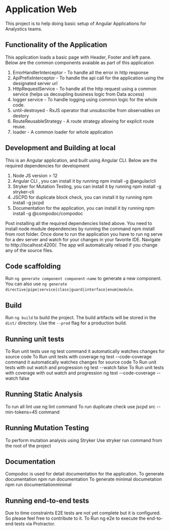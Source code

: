 # Application Web

This project is to help doing basic setup of Angular Applications for Analystics teams.

## Functionality of the Application

 This application loads a basic page with Header, Footer and left pane. 
 Below are the common components avaiable as part of this application

1. ErrorHandlerInterceptor - To handle all the error in http response 
2. ApiPrefixInterceptor - To handle the api call for the application using the designated server url 
3. HttpRequestService - To handle all the http request using a common service (helps us decoupling business logic from Data access)
4. logger service - To handle logging using common logic for the whole code.
5. until-destroyed - RxJS operator that unsubscribe from observables on destory
6. RouteReusableStrategy - A route strategy allowing for explicit route reuse.
7. loader - A common loader for whole application

## Development and Building at local

This is an Angular application, and built using Angular CLI. Below are the required dependencies for development

1. Node JS version > 12
2. Angular CLI , you can install it by running npm install -g @angular/cli
3. Stryker for Mutation Testing, you can install it by running npm install -g stryker-cli
4. JSCPD for duplicate block check, you can install it by running npm install -g jscpd
6. Documentation for the application, you can install it by running npm install -g @compodoc/compodoc

Post installing all the required dependencies listed above. You need to install node module dependencies by running the command npm install from root folder.
Once done to run the application you have to run ng serve for a dev server and watch for your changes in your favorite IDE. Navigate to http://localhost:4200/. The app will automatically reload if you change any of the source files.

## Code scaffolding

Run `ng generate component component-name` to generate a new component. You can also use `ng generate directive|pipe|service|class|guard|interface|enum|module`.

## Build

Run `ng build` to build the project. The build artifacts will be stored in the `dist/` directory. Use the `--prod` flag for a production build.

## Running unit tests

To Run unit tests use ng test command it automatically watches changes for source code
To Run unit tests with coverage ng test --code-coverage command it automatically watches changes for source code
To Run unit tests with out watch and progression ng test --watch false
To Run unit tests with coverage with out watch and progression ng test --code-coverage --watch false

## Running Static Analysis

To run all lint use ng lint command
To run duplicate check use  jscpd src --min-tokens=45 command

## Running Mutation Testing

To perform mutation analysis using Stryker
Use stryker run command from the root of the project

## Documentation

Compodoc is used for detail documentation for the application.
To generate documentation npm run documentation 
To generate minimal documetation npm run documentationminimal

## Running end-to-end tests

Due to time constraints E2E tests are not yet complete but it is configured. So please feel free to contribute to it.
To Run ng e2e to execute the end-to-end tests via Protractor.
